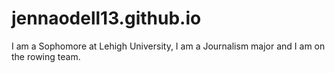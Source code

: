 # jennaodell13.github.io
I am a Sophomore at Lehigh University, I am a Journalism major and I am on the rowing team. 
